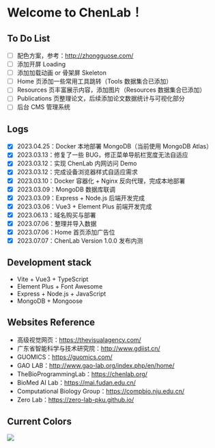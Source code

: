 # Welcome to ChenLab！

## To Do List
- [ ] 配色方案，参考：http://zhongguose.com/ 
- [ ] 添加开屏 Loading
- [ ] 添加加载动画 or 骨架屏 Skeleton
- [ ] Home 页添加一些常用工具跳转（Tools 数据集合已添加）
- [ ] Resources 页丰富展示内容，添加图片（Resources 数据集合已添加）
- [ ] Publications 页整理论文，后续添加论文数据统计与可视化部分
- [ ] 后台 CMS 管理系统

## Logs
- [x] 2023.04.25：Docker 本地部署 MongoDB（当前使用 MongoDB Atlas）
- [x] 2023.03.13：修复了一些 BUG，修正菜单导航栏宽度无法自适应
- [x] 2023.03.12：实现 ChenLab 内网访问 Demo
- [x] 2023.03.12：完成设备浏览器样式自适应需求
- [x] 2023.03.10：Docker 容器化 + Nginx 反向代理，完成本地部署
- [x] 2023.03.09：MongoDB 数据库联调
- [x] 2023.03.09：Express + Node.js 后端开发完成
- [x] 2023.03.06：Vue3 + Element Plus 前端开发完成
- [x] 2023.06.13：域名购买与部署
- [x] 2023.07.06：整理并导入数据
- [x] 2023.07.06：Home 首页添加广告位 
- [x] 2023.07.07：ChenLab Version 1.0.0 发布内测 

## Development stack
- Vite + Vue3 + TypeScript
- Element Plus + Font Awesome
- Express + Node.js + JavaScript
- MongoDB + Mongoose

## Websites Reference
- 高级视觉网页：https://thevisualagency.com/
- 广东省智能科学与技术研究院：http://www.gdiist.cn/
- GUOMICS：https://guomics.com/
- GAO LAB：http://www.gao-lab.org/index.php/en/home/
- TheBioProgrammingLab：https://chenlab.org/
- BioMed AI Lab：https://mai.fudan.edu.cn/
- Computational Biology Group：https://compbio.nju.edu.cn/
- Zero Lab：https://zero-lab-pku.github.io/

## Current Colors
![](https://cdn.jsdelivr.net/gh/ParallelLight/personal-picture/202303130947977.png)
